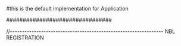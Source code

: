 #this is the default implementation for Application

################################

//----------------------------------------------------------------
NBL REGISTRATION

    
